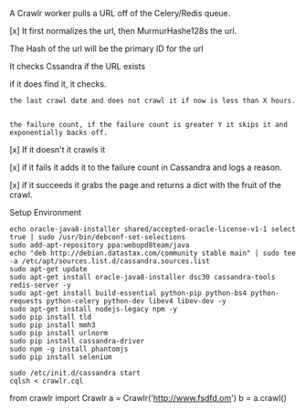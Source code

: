 A Crawlr worker pulls a URL off of the Celery/Redis queue.

[x] It first normalizes the url, then MurmurHashe128s the url.


The Hash of the url will be the primary ID for the url



It checks Cssandra if the URL exists


  if it does find it, it checks.


    the last crawl date and does not crawl it if now is less than X hours.


    the failure count, if the failure count is greater Y it skips it and exponentially backs off.

[x]  If it doesn't it crawls it


[x]    if it fails it adds it to the failure count in Cassandra and logs a reason.


[x]    if it succeeds it grabs the page and returns a dict with the fruit of the crawl.


Setup Environment
```
echo oracle-java8-installer shared/accepted-oracle-license-v1-1 select true | sudo /usr/bin/debconf-set-selections
sudo add-apt-repository ppa:webupd8team/java
echo "deb http://debian.datastax.com/community stable main" | sudo tee -a /etc/apt/sources.list.d/cassandra.sources.list
sudo apt-get update
sudo apt-get install oracle-java8-installer dsc30 cassandra-tools redis-server -y
sudo apt-get install build-essential python-pip python-bs4 python-requests python-celery python-dev libev4 libev-dev -y
sudo apt-get install nodejs-legacy npm -y
sudo pip install tld
sudo pip install mmh3
sudo pip install urlnorm
sudo pip install cassandra-driver
sudo npm -g install phantomjs
sudo pip install selenium

sudo /etc/init.d/cassandra start
cqlsh < crawlr.cql
```

from crawlr import Crawlr
a = Crawlr('http://www.fsdfd.om')
b = a.crawl()
